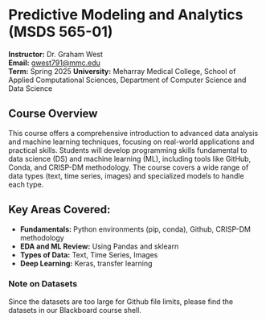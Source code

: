 # Predictive Modeling and Analytics (MSDS 565-01)
**Instructor:** Dr. Graham West  
**Email:** gwest791@mmc.edu  
**Term:** Spring 2025
**University:** Meharray Medical College, School of Applied Computational Sciences, Department of Computer Science and Data Science

## Course Overview
This course offers a comprehensive introduction to advanced data analysis and machine learning techniques, focusing on real-world applications and practical skills. Students will develop programming skills fundamental to data science (DS) and machine learning (ML), including tools like GitHub, Conda, and CRISP-DM methodology. The course covers a wide range of data types (text, time series, images) and specialized models to handle each type.

## Key Areas Covered:
- **Fundamentals:** Python environments (pip, conda), Github, CRISP-DM methodology
- **EDA and ML Review:** Using Pandas and sklearn
- **Types of Data:** Text, Time Series, Images
- **Deep Learning:** Keras, transfer learning

### Note on Datasets
Since the datasets are too large for Github file limits, please find the datasets in our Blackboard course shell.
